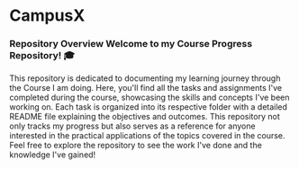 # CampusX
### Repository Overview  Welcome to my Course Progress Repository! 🎓  

This repository is dedicated to documenting my learning journey through the Course I am doing. Here, you'll find all the tasks and assignments I've completed during the course, showcasing the skills and concepts I've been working on.  Each task is organized into its respective folder with a detailed README file explaining the objectives and outcomes. This repository not only tracks my progress but also serves as a reference for anyone interested in the practical applications of the topics covered in the course.  Feel free to explore the repository to see the work I've done and the knowledge I've gained!  
